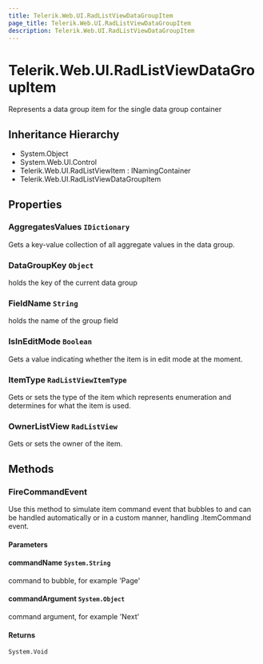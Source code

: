 ```yaml
---
title: Telerik.Web.UI.RadListViewDataGroupItem
page_title: Telerik.Web.UI.RadListViewDataGroupItem
description: Telerik.Web.UI.RadListViewDataGroupItem
---
```


# Telerik.Web.UI.RadListViewDataGroupItem

Represents a data group item for the single data group container

## Inheritance Hierarchy

* System.Object
* System.Web.UI.Control
* Telerik.Web.UI.RadListViewItem : INamingContainer
* Telerik.Web.UI.RadListViewDataGroupItem

## Properties

###  AggregatesValues `IDictionary`

Gets a key-value collection of all aggregate values in the data group.

###  DataGroupKey `Object`

holds the key of the current data group

###  FieldName `String`

holds the name of the group field

###  IsInEditMode `Boolean`

Gets a value indicating whether the  item is in edit mode at the
            moment.

###  ItemType `RadListViewItemType`

Gets or sets the type of the item which represents enumeration and
            determines for what the item is used.

###  OwnerListView `RadListView`

Gets or sets the owner  of the item.

## Methods

###  FireCommandEvent

Use this method to simulate item command event that bubbles to
             and can be handled automatically or in a
            custom manner, handling .ItemCommand event.

#### Parameters

#### commandName `System.String`

command to bubble, for example 'Page'

#### commandArgument `System.Object`

command argument, for example 'Next'

#### Returns

`System.Void` 

